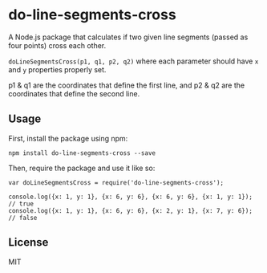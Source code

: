 # do-line-segments-cross

A Node.js package that calculates if two given line segments (passed as four points) cross each other.

`doLineSegmentsCross(p1, q1, p2, q2)` where each parameter should have `x` and `y` properties properly set.

p1 & q1 are the coordinates that define the first line, and p2 & q2 are the coordinates that define the second line.

## Usage

First, install the package using npm:

    npm install do-line-segments-cross --save

Then, require the package and use it like so:

    var doLineSegmentsCross = require('do-line-segments-cross');

    console.log({x: 1, y: 1}, {x: 6, y: 6}, {x: 6, y: 6}, {x: 1, y: 1});    // true
    console.log({x: 1, y: 1}, {x: 6, y: 6}, {x: 2, y: 1}, {x: 7, y: 6});    // false

## License

MIT
